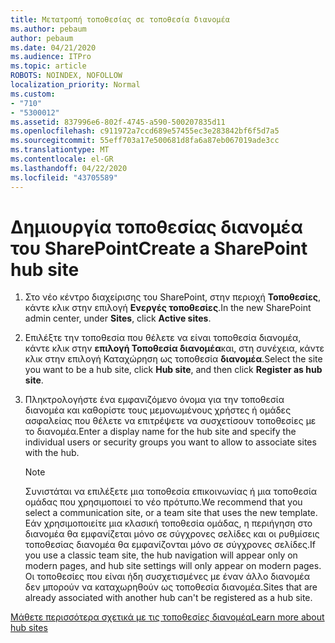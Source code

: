 ```yaml
---
title: Μετατροπή τοποθεσίας σε τοποθεσία διανομέα
ms.author: pebaum
author: pebaum
ms.date: 04/21/2020
ms.audience: ITPro
ms.topic: article
ROBOTS: NOINDEX, NOFOLLOW
localization_priority: Normal
ms.custom:
- "710"
- "5300012"
ms.assetid: 837996e6-802f-4745-a590-500207835d11
ms.openlocfilehash: c911972a7ccd689e57455ec3e283842bf6f5d7a5
ms.sourcegitcommit: 55eff703a17e500681d8fa6a87eb067019ade3cc
ms.translationtype: MT
ms.contentlocale: el-GR
ms.lasthandoff: 04/22/2020
ms.locfileid: "43705589"
---
```

# <a name="create-a-sharepoint-hub-site"></a><span data-ttu-id="d1d19-102">Δημιουργία τοποθεσίας διανομέα του SharePoint</span><span class="sxs-lookup"><span data-stu-id="d1d19-102">Create a SharePoint hub site</span></span>

1. <span data-ttu-id="d1d19-103">Στο νέο κέντρο διαχείρισης του SharePoint, στην περιοχή **Τοποθεσίες**, κάντε κλικ στην επιλογή **Ενεργές τοποθεσίες**.</span><span class="sxs-lookup"><span data-stu-id="d1d19-103">In the new SharePoint admin center, under **Sites**, click **Active sites**.</span></span>

2. <span data-ttu-id="d1d19-104">Επιλέξτε την τοποθεσία που θέλετε να είναι τοποθεσία διανομέα, κάντε κλικ στην **επιλογή Τοποθεσία διανομέα**και, στη συνέχεια, κάντε κλικ στην επιλογή Καταχώρηση ως τοποθεσία **διανομέα**.</span><span class="sxs-lookup"><span data-stu-id="d1d19-104">Select the site you want to be a hub site, click **Hub site**, and then click **Register as hub site**.</span></span>

3. <span data-ttu-id="d1d19-105">Πληκτρολογήστε ένα εμφανιζόμενο όνομα για την τοποθεσία διανομέα και καθορίστε τους μεμονωμένους χρήστες ή ομάδες ασφαλείας που θέλετε να επιτρέψετε να συσχετίσουν τοποθεσίες με το διανομέα.</span><span class="sxs-lookup"><span data-stu-id="d1d19-105">Enter a display name for the hub site and specify the individual users or security groups you want to allow to associate sites with the hub.</span></span>

    > [!NOTE]
    >  <span data-ttu-id="d1d19-106">Συνιστάται να επιλέξετε μια τοποθεσία επικοινωνίας ή μια τοποθεσία ομάδας που χρησιμοποιεί το νέο πρότυπο.</span><span class="sxs-lookup"><span data-stu-id="d1d19-106">We recommend that you select a communication site, or a team site that uses the new template.</span></span> <span data-ttu-id="d1d19-107">Εάν χρησιμοποιείτε μια κλασική τοποθεσία ομάδας, η περιήγηση στο διανομέα θα εμφανίζεται μόνο σε σύγχρονες σελίδες και οι ρυθμίσεις τοποθεσίας διανομέα θα εμφανίζονται μόνο σε σύγχρονες σελίδες.</span><span class="sxs-lookup"><span data-stu-id="d1d19-107">If you use a classic team site, the hub navigation will appear only on modern pages, and hub site settings will only appear on modern pages.</span></span> <span data-ttu-id="d1d19-108">Οι τοποθεσίες που είναι ήδη συσχετισμένες με έναν άλλο διανομέα δεν μπορούν να καταχωρηθούν ως τοποθεσία διανομέα.</span><span class="sxs-lookup"><span data-stu-id="d1d19-108">Sites that are already associated with another hub can't be registered as a hub site.</span></span>
  
[<span data-ttu-id="d1d19-109">Μάθετε περισσότερα σχετικά με τις τοποθεσίες διανομέα</span><span class="sxs-lookup"><span data-stu-id="d1d19-109">Learn more about hub sites</span></span>](https://go.microsoft.com/fwlink/?linkid=869149)
  